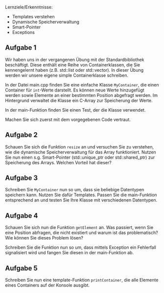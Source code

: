 Lernziele/Erkenntnisse:

- Templates verstehen
- Dynamische Speicherverwaltung
- Smart-Pointer
- Exceptions

Aufgabe 1
--
Wir haben uns in der vergangenen Übung mit der Standardbibliothek beschäftigt. Diese enthält eine Reihe von
Containerklassen, die Sie kennengelernt haben (z.B. std::list oder std::vector). In dieser Übung werden wir unsere
eigene simple Containerklasse schreiben.

In der Datei main.cpp finden Sie eine einfache Klasse `MyContainer`, die einen Container für `int`-Werte darstellt. Es
können neue Werte hinzugefügt werden sowie Elemente an einer bestimmten Position abgefragt werden. Im Hintergrund
verwaltet die Klasse ein C-Array zur Speicherung der Werte.

In der main-Funktion finden Sie einen Test, der die Klasse verwendet.

Machen Sie sich zuerst mit dem vorgegebenen Code vertraut.

Aufgabe 2
--
Schauen Sie sich die Funktion `resize` an und versuchen Sie zu verstehen, wie die dynamische Speicherverwaltung für das
Array funktioniert. Nutzen Sie nun einen s.g. Smart-Pointer (std::unique_ptr oder std::shared_ptr) zur Speicherung des
Arrays. Welchen Vorteil hat dieser?

Aufgabe 3
--
Schreiben Sie `MyContainer` nun so um, dass sie beliebige Datentypen speichern kann. Nutzen Sie dafür Templates. Passen
Sie die main-Funktion entsprechend an und testen Sie Ihre Klasse mit verschiedenen Datentypen.

Aufgabe 4
--
Schauen Sie sich nun die Funktion `getElement` an. Was passiert, wenn Sie eine Position abfragen, die nicht existiert
und warum ist das problematisch? Wie können Sie dieses Problem lösen?

Schreiben Sie die Funktion nun so um, dass mittels Exception ein Fehlerfall signalisiert wird und fangen Sie diesen in
der main-Funktion ab.

Aufgabe 5
--
Schreiben Sie nun eine template-Funktion `printContainer`, die alle Elemente eines Containers auf der Konsole ausgibt.